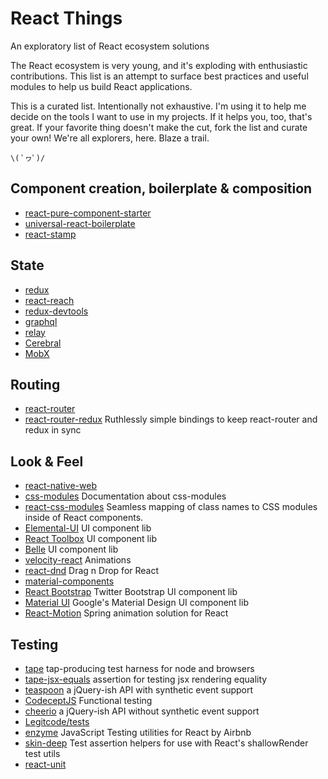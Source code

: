 # React Things

An exploratory list of React ecosystem solutions

The React ecosystem is very young, and it's exploding with enthusiastic contributions. This list is an attempt to surface best practices and useful modules to help us build React applications.

This is a curated list. Intentionally not exhaustive. I'm using it to help me decide on the tools I want to use in my projects. If it helps you, too, that's great. If your favorite thing doesn't make the cut, fork the list and curate your own! We're all explorers, here. Blaze a trail.

`\( ﾟヮﾟ)/`


## Component creation, boilerplate & composition

* [react-pure-component-starter](https://github.com/ericelliott/react-pure-component-starter)
* [universal-react-boilerplate](https://github.com/cloverfield-tools/universal-react-boilerplate)
* [react-stamp](https://github.com/stampit-org/react-stamp)

## State

* [redux](https://github.com/rackt/redux)
* [react-reach](https://github.com/kennetpostigo/react-reach)
* [redux-devtools](https://github.com/gaearon/redux-devtools)
* [graphql](https://github.com/facebook/graphql)
* [relay](https://github.com/facebook/relay)
* [Cerebral](http://www.cerebraljs.com/)
* [MobX](https://github.com/mobxjs/mobx)

## Routing

* [react-router](https://github.com/rackt/react-router)
* [react-router-redux](https://github.com/rackt/react-router-redux) Ruthlessly simple bindings to keep react-router and redux in sync

## Look & Feel

* [react-native-web](https://github.com/necolas/react-native-web)
* [css-modules](https://github.com/css-modules/css-modules) Documentation about css-modules
* [react-css-modules](https://github.com/gajus/react-css-modules) Seamless mapping of class names to CSS modules inside of React components.
* [Elemental-UI](http://elemental-ui.com/) UI component lib
* [React Toolbox](http://react-toolbox.com/) UI component lib
* [Belle](http://nikgraf.github.io/belle/) UI component lib
* [velocity-react](https://github.com/twitter-fabric/velocity-react) Animations
* [react-dnd](http://gaearon.github.io/react-dnd/) Drag n Drop for React
* [material-components](http://garth.github.io/material-components/#/)
* [React Bootstrap](https://react-bootstrap.github.io/) Twitter Bootstrap UI component lib
* [Material UI](http://www.material-ui.com/#/) Google's Material Design UI component lib
* [React-Motion](https://github.com/chenglou/react-motion) Spring animation solution for React

## Testing

* [tape](https://github.com/substack/tape) tap-producing test harness for node and browsers
* [tape-jsx-equals](https://github.com/atabel/tape-jsx-equals) assertion for testing jsx rendering equality
* [teaspoon](https://github.com/jquense/teaspoon) a jQuery-ish API with synthetic event support
* [CodeceptJS](http://codecept.io/) Functional testing
* [cheerio](https://github.com/cheeriojs/cheerio) a jQuery-ish API without synthetic event support
* [Legitcode/tests](https://github.com/Legitcode/tests)
* [enzyme](https://github.com/airbnb/enzyme) JavaScript Testing utilities for React by Airbnb
* [skin-deep](https://github.com/glenjamin/skin-deep) Test assertion helpers for use with React's shallowRender test utils
* [react-unit](https://github.com/pzavolinsky/react-unit)
